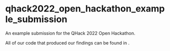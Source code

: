 # qhack2022_open_hackathon_example_submission
An example submission for the QHack 2022 Open Hackathon.

All of our code that produced our findings can be found in .
